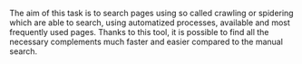 The aim of this task is to search pages using so called crawling or spidering which are able to search, using automatized processes, available and most frequently used pages. Thanks to this tool, it is possible to find all the necessary complements much faster and easier compared to the manual search. 
